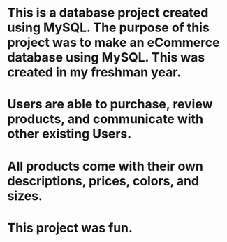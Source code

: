 # This is a database project created using MySQL. The purpose of this project was to make an eCommerce database using MySQL. This was created in my freshman year.
# Users are able to purchase, review products, and communicate with other existing Users.
# All products come with their own descriptions, prices, colors, and sizes.
# This project was fun.
